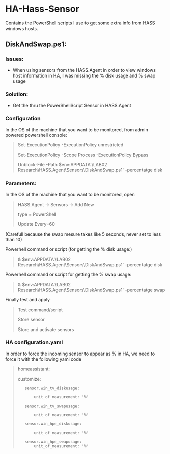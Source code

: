 # HA-Hass-Sensor
Contains the PowerShell scripts I use to get some extra info from HASS windows hosts.
## DiskAndSwap.ps1:
### Issues:
- When using sensors from the HASS.Agent in order to view windows host information in HA, I was missing the % disk usage and % swap usage

### Solution:
- Get the thru the PowerShellScript Sensor in HASS.Agent

### Configuration
In the OS of the machine that you want to be monitored, from admin powered powershell console:
>Set-ExecutionPolicy -ExecutionPolicy unrestricted
>
>Set-ExecutionPolicy -Scope Process -ExecutionPolicy Bypass
>
>Unblock-File -Path $env:APPDATA'\LAB02 Research\HASS.Agent\Sensors\DiskAndSwap.ps1' -percentatge disk

### Parameters:
In the OS of the machine that you want to be monitored, open 
>HASS.Agent -> Sensors -> Add New
>
>type = PowerShell
>
>Update Every=60

(Carefull because the swap mesure takes like 5 seconds, never set to less than 10)

Powerhell command or script (for getting the % disk usage:)

>& $env:APPDATA'\LAB02 Research\HASS.Agent\Sensors\DiskAndSwap.ps1' -percentatge disk

Powerhell command or script for getting the % swap usage: 
> & $env:APPDATA'\LAB02 Research\HASS.Agent\Sensors\DiskAndSwap.ps1' -percentatge swap

Finally test and apply

>Test command/script
>
>Store sensor
>
>Store and activate sensors

### HA configuration.yaml
In order to force the incoming sensor to appear as % in HA, we need to force it with the following yaml code

>
>homeassistant:
>
>    customize:
>
>        sensor.win_tv_diskusage:
>
>            unit_of_measurement: '%'
>
>        sensor.win_tv_swapusage:
>
>            unit_of_measurement: '%'
>
>        sensor.win_hpe_diskusage:
>
>            unit_of_measurement: '%'
>
>        sensor.win_hpe_swapusage:
>            unit_of_measurement: '%'

